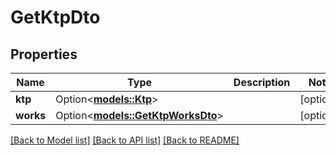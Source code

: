 # GetKtpDto

## Properties

Name | Type | Description | Notes
------------ | ------------- | ------------- | -------------
**ktp** | Option<[**models::Ktp**](Ktp.md)> |  | [optional]
**works** | Option<[**models::GetKtpWorksDto**](GetKtpWorksDto.md)> |  | [optional]

[[Back to Model list]](../README.md#documentation-for-models) [[Back to API list]](../README.md#documentation-for-api-endpoints) [[Back to README]](../README.md)


